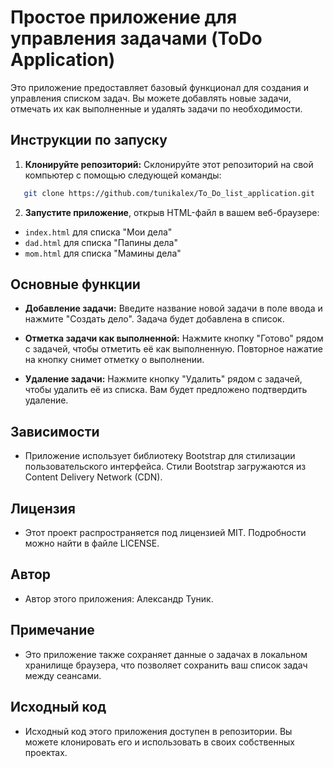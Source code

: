 # Простое приложение для управления задачами (ToDo Application)

Это приложение предоставляет базовый функционал для создания и управления списком задач. Вы можете добавлять новые задачи, отмечать их как выполненные и удалять задачи по необходимости.

## Инструкции по запуску

1. **Клонируйте репозиторий:** Склонируйте этот репозиторий на свой компьютер с помощью следующей команды:

```bash
   git clone https://github.com/tunikalex/To_Do_list_application.git
```

2. **Запустите приложение**, открыв HTML-файл в вашем веб-браузере:

- `index.html` для списка "Мои дела"
- `dad.html` для списка "Папины дела"
- `mom.html` для списка "Мамины дела"

## Основные функции

- **Добавление задачи:** Введите название новой задачи в поле ввода и нажмите "Создать дело". Задача будет добавлена в список.

- **Отметка задачи как выполненной:** Нажмите кнопку "Готово" рядом с задачей, чтобы отметить её как выполненную. Повторное нажатие на кнопку снимет отметку о выполнении.

- **Удаление задачи:** Нажмите кнопку "Удалить" рядом с задачей, чтобы удалить её из списка. Вам будет предложено подтвердить удаление.

## Зависимости

- Приложение использует библиотеку Bootstrap для стилизации пользовательского интерфейса. Стили Bootstrap загружаются из Content Delivery Network (CDN).

## Лицензия

- Этот проект распространяется под лицензией MIT. Подробности можно найти в файле LICENSE.

## Автор

- Автор этого приложения: Александр Туник.

## Примечание

- Это приложение также сохраняет данные о задачах в локальном хранилище браузера, что позволяет сохранить ваш список задач между сеансами.

## Исходный код

- Исходный код этого приложения доступен в репозитории. Вы можете клонировать его и использовать в своих собственных проектах.
